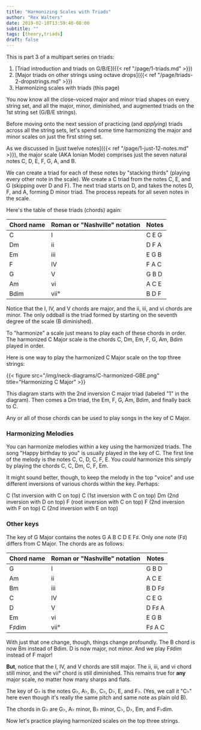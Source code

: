 ```yaml
---
title: "Harmonizing Scales with Triads"
author: "Rex Walters"
date: 2019-02-10T13:59:40-08:00
subtitle: ""
tags: [theory,triads]
draft: false
---
```


This is part 3 of a multipart series on triads:

1. [Triad introduction and triads on G/B/E]({{< ref "/page/1-triads.md" >}})
2. [Major triads on other strings using octave drops]({{< ref "/page/triads-2-dropstrings.md" >}})
3. Harmonizing scales with triads (this page)

You now know all the close-voiced major and minor triad shapes on every string set, and all the major, minor, diminished, and augmented triads on the 1st string set (G/B/E strings).

Before moving onto the next session of practicing (and *applying*) triads across all the string sets, let's spend some time harmonizing the major and minor scales on just the first string set.

As we discussed in [just twelve notes]({{< ref "/page/1-just-12-notes.md" >}}), the major scale (AKA Ionian Mode) comprises just the seven natural notes C, D, E, F, G, A, and B.

We can create a triad for each of these notes by "stacking thirds" (playing every other note in the scale). We create a C triad from the notes C, E, and G (skipping over D and F). The next triad starts on D, and takes the notes D, F, and A, forming D minor triad. The process repeats for all seven notes in the scale.

Here's the table of these triads (chords) again:

| Chord name | Roman or "Nashville" notation | Notes
| --- | --- | ---
| C | I | C E G
| Dm | ii | D F A
| Em | iii | E G B
| F | IV | F A C
| G | V | G B D
| Am | vi | A C E
| Bdim | vii° | B D F

Notice that the I, IV, and V chords are major, and the ii, iii, and vi chords are minor. The only oddball is the triad formed by starting on the seventh degree of the scale (B diminished).

To "harmonize" a scale just means to play each of these chords in order. The harmonized C Major scale is the chords C, Dm, Em, F, G, Am, Bdim played in order.

Here is one way to play the harmonized C Major scale on the top three strings:

<div class="text-center">
{{< figure src="/img/neck-diagrams/C-harmonized-GBE.png" title="Harmonizing C Major" >}}
</div>

This diagram starts with the 2nd inversion C major triad (labeled "1" in the diagram). Then comes a Dm triad, the Em, F, G, Am, Bdim, and finally back to C.

Any or all of those chords can be used to play songs in the key of C Major.

### Harmonizing Melodies

You can harmonize melodies within a key using the harmonized triads. The song "Happy birthday to you" is usually played in the key of C. The first line of the melody is the notes C, C, D, C, F, E. You *could* harmonize this simply by playing the chords C, C, Dm, C, F, Em.

It might sound better, though, to keep the melody in the top "voice" and use different inversions of various chords within the key. Perhaps:

C (1st inversion with C on top)
C (1st inversion with C on top)
Dm (2nd inversion with D on top)
F (root inversion with C on top)
F (2nd inversion with F on top)
C (2nd inversion with E on top)

### Other keys

The key of G Major contains the notes G A B C D E F&sharp;. Only one note (F&sharp;) differs from C Major. The chords are as follows:

| Chord name | Roman or "Nashville" notation | Notes
| --- | --- | ---
| G | I | G B D
| Am | ii | A C E
| Bm | iii | B D F&sharp;
| C | IV | C E G
| D | V | D F&sharp; A
| Em | vi | E G B
| F&sharp;dim | vii°| F&sharp; A C

With just that one change, though, things change profoundly. The B chord is now Bm instead of Bdim. D is now major, not minor. And we play F&sharp;dim instead of F major!

**But**, notice that the I, IV, and V chords are still major. The ii, iii, and vi chord still minor, and the vii° chord is still diminished. This remains true for **any** major scale, no matter how many sharps and flats.

The key of G&flat; is the notes G&flat;, A&flat;, B&flat;, C&flat;, D&flat;, E, and F&flat;. (Yes, we call it "C&flat;" here even though it's really the same pitch and same note as plain old B).

The chords in G&flat; are G&flat;, A&flat; minor, B&flat; minor, C&flat;, D&flat;, Em, and F&flat;dim.

Now let's practice playing harmonized scales on the top three strings.
